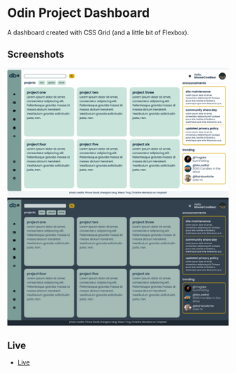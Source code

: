 # Odin Project Dashboard

A dashboard created with CSS Grid (and a little bit of Flexbox). 

## Screenshots

![alt text](screenshots/lightmode.png "light mode dashboard")
![alt text](screenshots/darkmode.png "dark mode dashboard")

## Live 

- [Live](https://moosecowbear.github.io/odin-project-dashboard/)
